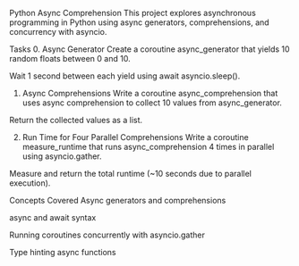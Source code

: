 Python Async Comprehension
This project explores asynchronous programming in Python using async generators, comprehensions, and concurrency with asyncio.

Tasks
0. Async Generator
Create a coroutine async_generator that yields 10 random floats between 0 and 10.

Wait 1 second between each yield using await asyncio.sleep().

1. Async Comprehensions
Write a coroutine async_comprehension that uses async comprehension to collect 10 values from async_generator.

Return the collected values as a list.

2. Run Time for Four Parallel Comprehensions
Write a coroutine measure_runtime that runs async_comprehension 4 times in parallel using asyncio.gather.

Measure and return the total runtime (~10 seconds due to parallel execution).

Concepts Covered
Async generators and comprehensions

async and await syntax

Running coroutines concurrently with asyncio.gather

Type hinting async functions